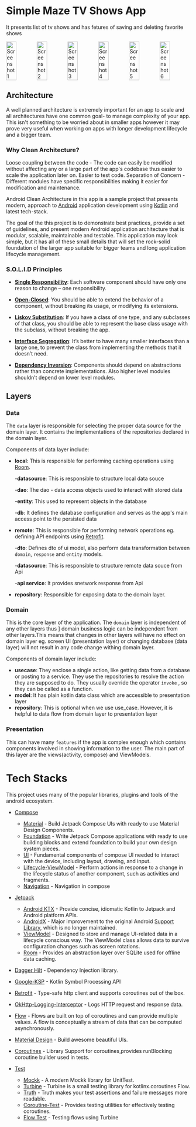 # Simple Maze TV Shows App 

It presents list of tv shows and has fetures of saving and deleting favorite shows


<!-- ![rsz_1home](https://user-images.githubusercontent.com/65661628/210328313-474a6c50-7522-41e1-aca9-4edf1e571428.png)
![rsz_list](https://user-images.githubusercontent.com/65661628/210328324-22688261-3b3c-4af9-8797-5fd537d63022.png)
![rsz_search](https://user-images.githubusercontent.com/65661628/210328327-2c4496a7-e371-49e8-aeb2-9409b964f1d2.png)
![rsz_1detail](https://user-images.githubusercontent.com/65661628/210328992-7716600b-e534-4297-937b-b065cd44da11.png)
![rsz_favorite](https://user-images.githubusercontent.com/65661628/210328321-3de92342-7daa-476e-b819-c2b6502a880b.png) -->
<div style="display: flex; justify-content: center;">
  <img src="https://user-images.githubusercontent.com/65661628/210328313-474a6c50-7522-41e1-aca9-4edf1e571428.png" alt="Screenshot 1" style="width: 33%;" />
  <img src="https://user-images.githubusercontent.com/65661628/210328324-22688261-3b3c-4af9-8797-5fd537d63022.png" alt="Screenshot 2" style="width: 33%;" />
  <img src="https://user-images.githubusercontent.com/65661628/210328327-2c4496a7-e371-49e8-aeb2-9409b964f1d2.png" alt="Screenshot 3" style="width: 33%;" />
  <img src="https://user-images.githubusercontent.com/65661628/210328992-7716600b-e534-4297-937b-b065cd44da11.png" alt="Screenshot 4" style="width: 33%;" />
  <img src="https://user-images.githubusercontent.com/65661628/210328321-3de92342-7daa-476e-b819-c2b6502a880b.png" alt="Screenshot 5" style="width: 33%;" />
  <img src="[img/img6.png](https://github.com/Txy822/TV-Shows-App-Challenge/assets/65661628/499e5733-e4fc-4c24-868c-986abe74ac82" alt="Screenshot 6" style="width: 33%;" />
  </div>


## Architecture 
A well planned architecture is extremely important for an app to scale and all architectures have one common goal- to manage complexity of your app. This isn't something to be worried about in smaller apps however it may prove very useful when working on apps with longer development lifecycle and a bigger team.

### Why Clean Architecture?
Loose coupling between the code - The code can easily be modified without affecting any or a large part of the app's codebase thus easier to scale the application later on.
Easier to test code.
Separation of Concern - Different modules have specific responsibilities making it easier for modification and maintenance.



Android Clean Architecture in this app is a sample project that presents modern, approach to [Android](https://www.android.com/) application development using [Kotlin](https://kotlinlang.org/) and latest tech-stack.

The goal of the this project is to demonstrate best practices, provide a set of guidelines, and present modern Android
application architecture that is modular, scalable, maintainable and testable. This application may look simple, but it
has all of these small details that will set the rock-solid foundation of the larger app suitable for bigger teams and
long application lifecycle management.

### S.O.L.I.D Principles

- [__Single Responsibility__](https://en.wikipedia.org/wiki/Single-responsibility_principle): Each software component should have only one reason to change – one responsibility.

- [__Open-Closed__](https://en.wikipedia.org/wiki/Open%E2%80%93closed_principle#:~:text=In%20object%2Doriented%20programming%2C%20the,without%20modifying%20its%20source%20code.): You should be able to extend the behavior of a component, without breaking its usage, or modifying its extensions.

- [__Liskov Substitution__](https://en.wikipedia.org/wiki/Liskov_substitution_principle): If you have a class of one type, and any subclasses of that class, you should be able to represent the base class usage with the subclass, without breaking the app.

- [__Interface Segregation__](https://en.wikipedia.org/wiki/Interface_segregation_principle): It’s better to have many smaller interfaces than a large one, to prevent the class from implementing the methods that it doesn’t need.

- [__Dependency Inversion__](https://en.wikipedia.org/wiki/Dependency_inversion_principle): Components should depend on abstractions rather than concrete implementations. Also higher level modules shouldn’t depend on lower level modules.


## Layers

### Data
The ```data``` layer is responsible for selecting the proper data source for the domain layer. It contains the implementations of the repositories declared in the domain layer.

Components of data layer include:

- __local__: This is responsible for performing caching operations using [Room](https://developer.android.com/training/data-storage/room).
 
  -__datasource__: This is responsible to structure local data souce
 
  -__dao__: The dao - data access objects used to interact with stored data
  
  -__entity__: This used to represent objects in the database 
  
  -__db__:  It defines the database configuration and serves as the app's main access point to the persisted data

- __remote__: This is responsible for performing network operations eg. defining API endpoints using [Retrofit](https://square.github.io/retrofit/).
 
  -__dto__: Defines dto of ui model, also perform data transformation between ```domain```, ```response``` and ```entity``` models.
  
  -__datasource__: This is responsible to structure remote data souce from Api
   
  -__api service__: It provides  snetwork response  from Api

- __repository__: Responsible for exposing data to the domain layer.

### Domain
This is the core layer of the application. The ```domain``` layer is independent of any other layers thus ] domain business logic can be independent from other layers.This means that changes in other layers will have no effect on domain layer eg.  screen UI (presentation layer) or changing database (data layer) will not result in any code change withing domain layer.

Components of domain layer include:
- __usecase__: They enclose a single action, like getting data from a database or posting to a service. They use the repositories to resolve the action they are supposed to do. They usually override the operator ```invoke``` , so they can be called as a function.
- __model__: It has plain kotlin data class which are accessible to presentation layer
- __repository__: This is optional when we use use_case. However, it is helpful to data flow from domain layer to presentation layer
### Presentation
This can have many ```features``` if the app is complex enough which contains components involved in showing information to the user. The main part of this layer are the views(activity, compose) and ViewModels.



# Tech Stacks
This project uses many of the popular libraries, plugins and tools of the android ecosystem.

- [Compose](https://developer.android.com/jetpack/compose)
  
    - [Material](https://developer.android.com/jetpack/androidx/releases/compose-material) - Build Jetpack Compose UIs with ready to use Material Design Components.
    - [Foundation](https://developer.android.com/jetpack/androidx/releases/compose-foundation) - Write Jetpack Compose applications with ready to use building blocks and extend foundation to build your own design system pieces.
    - [UI](https://developer.android.com/jetpack/androidx/releases/compose-ui) - Fundamental components of compose UI needed to interact with the device, including layout, drawing, and input.
    - [Lifecycle-ViewModel](https://developer.android.com/jetpack/androidx/releases/lifecycle) - Perform actions in response to a change in the lifecycle status of another component, such as activities and fragments.
    - [Navigation](https://developer.android.com/jetpack/compose/navigation) - Navigation in compose 
  
- [Jetpack](https://developer.android.com/jetpack)

    - [Android KTX](https://developer.android.com/kotlin/ktx.html) - Provide concise, idiomatic Kotlin to Jetpack and Android platform APIs.
    - [AndroidX](https://developer.android.com/jetpack/androidx) - Major improvement to the original Android [Support Library](https://developer.android.com/topic/libraries/support-library/index), which is no longer maintained.
    - [ViewModel](https://developer.android.com/topic/libraries/architecture/viewmodel) - Designed to store and manage UI-related data in a lifecycle conscious way. The ViewModel class allows data to survive configuration changes such as screen rotations.
    - [Room](https://developer.android.com/training/data-storage/room) - Provides an abstraction layer over SQLite used for offline data caching.

- [Dagger Hilt](https://dagger.dev/hilt/) - Dependency Injection library.
- [Google-KSP](https://github.com/google/ksp/) - Kotlin Symbol Processing API  
- [Retrofit](https://square.github.io/retrofit/) - Type-safe http client and supports coroutines out of the box.
- [OkHttp-Logging-Interceptor](https://github.com/square/okhttp/blob/master/okhttp-logging-interceptor/README.md) - Logs HTTP request and response data.
- [Flow](https://developer.android.com/kotlin/flow) - Flows are built on top of coroutines and can provide multiple values. A flow is conceptually a stream of data that can be computed asynchronously.
- [Material Design](https://material.io/develop/android/docs/getting-started/) - Build awesome beautiful UIs.
- [Coroutines](https://github.com/Kotlin/kotlinx.coroutines) - Library Support for coroutines,provides runBlocking coroutine builder used in tests.

  
- [Test](https://en.wikipedia.org/wiki/Unit_testing)

    - [Mockk](https://mockk.io/) - A modern Mockk library for UnitTest.
    - [Turbine](https://github.com/cashapp/turbine) - Turbine is a small testing library for kotlinx.coroutines Flow.
    - [Truth](https://github.com/google/truth) - Truth makes your test assertions and failure messages more readable.
    - [Coroutine-Test](https://github.com/Kotlin/kotlinx.coroutines/tree/master/kotlinx-coroutines-test) - Provides testing utilities for effectively testing coroutines.
    - [Flow Test](https://developer.android.com/kotlin/flow/test) - Testing flows using Turbine 
    
